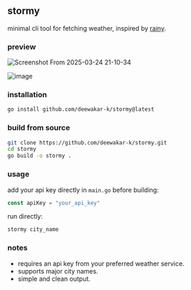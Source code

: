 ## stormy

minimal cli tool for fetching weather, inspired by [rainy](https://github.com/liveslol/rainy).

### preview
![Screenshot From 2025-03-24 21-10-34](https://github.com/user-attachments/assets/4d6b8a2e-78a6-49d1-a0c8-4dae9af91bbc)

![image](https://github.com/user-attachments/assets/762358a6-46f4-44c3-84cb-c906f1048110)


### installation

```bash
go install github.com/deewakar-k/stormy@latest
```

### build from source

```bash
git clone https://github.com/deewakar-k/stormy.git
cd stormy
go build -o stormy .
```

### usage

add your api key directly in `main.go` before building:

```go
const apiKey = "your_api_key"
```

run directly:

```bash
stormy city_name
```

### notes
- requires an api key from your preferred weather service.
- supports major city names.
- simple and clean output.

